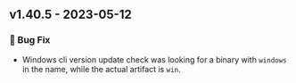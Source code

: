## v1.40.5 - 2023-05-12

### 🐛 Bug Fix

- Windows cli version update check was looking for a binary with `windows` in the name, while the actual artifact is `win`.
